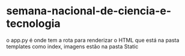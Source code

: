 # semana-nacional-de-ciencia-e-tecnologia

o app.py é onde tem a rota para renderizar o HTML que está na pasta templates como index, imagens estão na pasta Static


 
